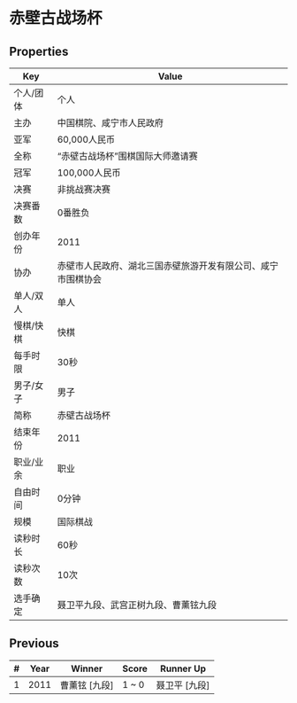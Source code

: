 # 赤壁古战场杯

## Properties

| Key | Value |
| --- | ----- |
| 个人/团体 | 个人 |
| 主办 | 中国棋院、咸宁市人民政府 |
| 亚军 | 60,000人民币 |
| 全称 | “赤壁古战场杯”围棋国际大师邀请赛 |
| 冠军 | 100,000人民币 |
| 决赛 | 非挑战赛决赛 |
| 决赛番数 | 0番胜负 |
| 创办年份 | 2011 |
| 协办 | 赤壁市人民政府、湖北三国赤壁旅游开发有限公司、咸宁市围棋协会 |
| 单人/双人 | 单人 |
| 慢棋/快棋 | 快棋 |
| 每手时限 | 30秒 |
| 男子/女子 | 男子 |
| 简称 | 赤壁古战场杯 |
| 结束年份 | 2011 |
| 职业/业余 | 职业 |
| 自由时间 | 0分钟 |
| 规模 | 国际棋战 |
| 读秒时长 | 60秒 |
| 读秒次数 | 10次 |
| 选手确定 | 聂卫平九段、武宫正树九段、曹薰铉九段 |

## Previous

| # | Year | Winner | Score | Runner Up |
| --- | --- | --- | --- | --- |
| 1 | 2011 | 曹薰铉 [九段] | 1 ~ 0 | 聂卫平 [九段] |


